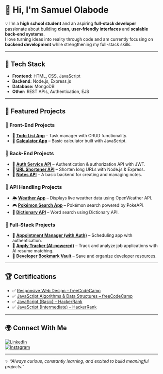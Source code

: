 # 👋 Hi, I'm **Samuel Olabode**  

💡 I'm a **high school student** and an aspiring **full-stack developer** passionate about building **clean, user-friendly interfaces** and **scalable back-end systems**.  
I love turning ideas into reality through code and am currently focusing on **backend development** while strengthening my full-stack skills.  

---

## 🚀 Tech Stack  

- **Frontend:** HTML, CSS, JavaScript  
- **Backend:** Node.js, Express.js  
- **Database:** MongoDB  
- **Other:** REST APIs, Authentication, EJS  

---

## 📌 Featured Projects  

### 🔹 Front-End Projects
- 📝 [**Todo List App**](https://github.com/DevOlabode/todoList-App) – Task manager with CRUD functionality.  
- 🧮 [**Calculator App**](https://github.com/DevOlabode/simple-calculator-app) – Basic calculator built with JavaScript.  

### 🔹 Back-End Projects
- 🔑 [**Auth Service API**](https://github.com/DevOlabode/auth-service-API) – Authentication & authorization API with JWT.  
- 🔗 [**URL Shortener API**](https://github.com/DevOlabode/URL_shortener) – Shorten long URLs with Node.js & Express.  
- 📝 [**Notes API**](https://github.com/DevOlabode/notes_API) – A basic backend for creating and managing notes.  
  

### 🔹 API Handling Projects
- 🌦 [**Weather App**](https://github.com/DevOlabode/weather-App) – Displays live weather data using OpenWeather API.  
- 🎮 [**Pokémon Search App**](https://github.com/DevOlabode/pokemon-website) – Pokémon search powered by PokeAPI.
- 📖 [**Dictionary API**](https://github.com/DevOlabode/DIctionary-with-API) – Word search using Dictionary API.

### 🔹 Full-Stack Projects 
- 📅 [**Appointment Manager (with Auth)**](https://github.com/DevOlabode/appointment-manager-with-auth) – Scheduling app with authentication.  
- 📂 [**Apply Tracker (AI-powered)**](https://github.com/DevOlabode/apply-tracker-final) – Track and analyze job applications with AI resume matching.  
- 🔖 [**Developer Bookmark Vault**](https://github.com/DevOlabode/developer-bookmark-vault) – Save and organize developer resources.  

---

## 🏆 Certifications  

- ✅ [Responsive Web Design – freeCodeCamp](https://www.freecodecamp.org/certification/DevOlabode/responsive-web-design)  
- ✅ [JavaScript Algorithms & Data Structures – freeCodeCamp](https://www.freecodecamp.org/certification/DevOlabode/javascript-algorithms-and-data-structures-v8)  
- ✅ [JavaScript (Basic) – HackerRank](https://www.hackerrank.com/certificates/884b42dc829d)  
- ✅ [JavaScript (Intermediate) – HackerRank](https://www.hackerrank.com/certificates/ca76dd870b7f)  

---

## 🌍 Connect With Me  

[![LinkedIn](https://img.shields.io/badge/LinkedIn-0A66C2?style=for-the-badge&logo=linkedin&logoColor=white)](https://linkedin.com/in/Samuelolabode)  
[![Instagram](https://img.shields.io/badge/Instagram-E4405F?style=for-the-badge&logo=instagram&logoColor=white)](https://www.instagram.com/devolabode/)  

---

✨ *“Always curious, constantly learning, and excited to build meaningful projects.”*  
